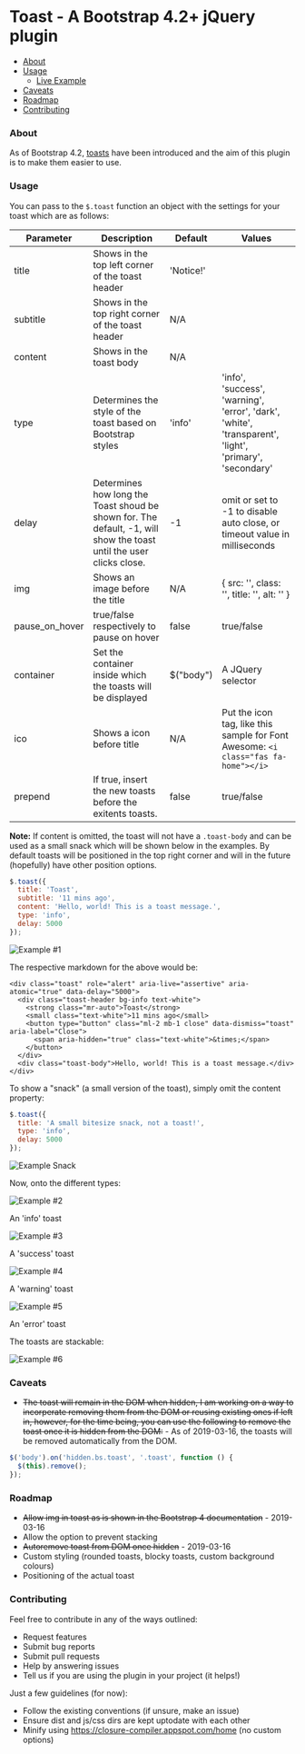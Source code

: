 # Toast - A Bootstrap 4.2+ jQuery plugin

* [About](#about)
* [Usage](#usage)
  * [Live Example](https://jsfiddle.net/e4nyhsL6/)
* [Caveats](#caveats)
* [Roadmap](#roadmap)
* [Contributing](#contributing)

### About

As of Bootstrap 4.2, [toasts](https://getbootstrap.com/docs/4.2/components/toasts/) have been introduced and the aim of this plugin is to make them easier to use.

### Usage

You can pass to the `$.toast` function an object with the settings for your toast which are as follows:

| Parameter     |Description| Default | Values |
| ------------- |-----------| -------  |---------|
| title         | Shows in the top left corner of the toast header | 'Notice!'|        |
| subtitle      | Shows in the top right corner of the toast header | N/A      |        |
| content       | Shows in the toast body | N/A      |        |
| type          | Determines the style of the toast based on Bootstrap styles | 'info'   | 'info', 'success', 'warning', 'error', 'dark', 'white', 'transparent', 'light', 'primary', 'secondary' |
| delay         | Determines how long the Toast shoud be shown for.  The default, -1, will show the toast until the user clicks close. | -1 | omit or set to -1 to disable auto close, or timeout value in milliseconds
| img           | Shows an image before the title | N/A | { src: '', class: '', title: '', alt: '' }
| pause_on_hover| true/false respectively to pause on hover | false | true/false  |
| container     | Set the container inside which the toasts will be displayed | $("body") | A JQuery selector |
| ico           | Shows a icon before title | N/A | Put the icon tag, like this sample for Font Awesome: `<i class="fas fa-home"></i>` |
| prepend       | If true, insert the new toasts before the exitents toasts. | false | true/false | 

**Note:** If content is omitted, the toast will not have a `.toast-body` and can be used as a small snack which will be shown below in the examples. By default toasts will be positioned in the top right corner and will in the future (hopefully) have other position options.

```javascript
$.toast({
  title: 'Toast',
  subtitle: '11 mins ago',
  content: 'Hello, world! This is a toast message.',
  type: 'info',
  delay: 5000
});
```

![Example #1](https://i.gyazo.com/20fbdf05b57af4a76e28f66047fe6591.png)

The respective markdown for the above would be:

```
<div class="toast" role="alert" aria-live="assertive" aria-atomic="true" data-delay="5000">
  <div class="toast-header bg-info text-white">
    <strong class="mr-auto">Toast</strong>
    <small class="text-white">11 mins ago</small>
    <button type="button" class="ml-2 mb-1 close" data-dismiss="toast" aria-label="Close">
      <span aria-hidden="true" class="text-white">&times;</span>
    </button>
  </div>
  <div class="toast-body">Hello, world! This is a toast message.</div>
</div>
```

To show a "snack" (a small version of the toast), simply omit the content property:

```javascript
$.toast({
  title: 'A small bitesize snack, not a toast!',
  type: 'info',
  delay: 5000
});
```

![Example Snack](https://i.gyazo.com/e707a35836553aa9dec96025eb332ac1.png)

Now, onto the different types:

![Example #2](https://i.gyazo.com/20fbdf05b57af4a76e28f66047fe6591.png)

An 'info' toast

![Example #3](https://i.gyazo.com/51b708cb610e603f61b80a6008a45729.png)

A 'success' toast

![Example #4](https://i.gyazo.com/0844e5f70f1e73416fb38be134144844.png)

A 'warning' toast

![Example #5](https://i.gyazo.com/8ee70ce1203d112a9a30ac53e350d54d.png)

An 'error' toast

The toasts are stackable:

![Example #6](https://i.gyazo.com/da0e40283269c3c38de605b7c938fa95.png)

### Caveats

* ~~The toast will remain in the DOM when hidden, I am working on a way to incorperate removing them from the DOM or reusing existing ones if left in, however, for the time being, you can use the following to remove the toast once it is hidden from the DOM:~~ - As of 2019-03-16, the toasts will be removed automatically from the DOM.

```javascript
$('body').on('hidden.bs.toast', '.toast', function () {
  $(this).remove();
});
```

### Roadmap

* ~~Allow img in toast as is shown in the Bootstrap 4 documentation~~ - 2019-03-16
* Allow the option to prevent stacking
* ~~Autoremove toast from DOM once hidden~~ - 2019-03-16
* Custom styling (rounded toasts, blocky toasts, custom background colours)
* Positioning of the actual toast

### Contributing

Feel free to contribute in any of the ways outlined:

- Request features
- Submit bug reports
- Submit pull requests
- Help by answering issues
- Tell us if you are using the plugin in your project (it helps!)

Just a few guidelines (for now):

- Follow the existing conventions (if unsure, make an issue)
- Ensure dist and js/css dirs are kept uptodate with each other
- Minify using https://closure-compiler.appspot.com/home (no custom options)
